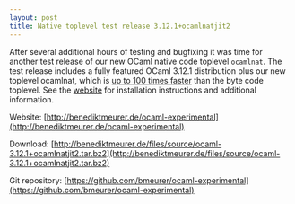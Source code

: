 ```yaml
---
layout: post
title: Native toplevel test release 3.12.1+ocamlnatjit2
---
```


After several additional hours of testing and bugfixing it was time for another test release of our new OCaml native code toplevel `ocamlnat`. The test release includes a fully featured OCaml 3.12.1 distribution plus our new toplevel ocamlnat, which is [up to 100 times faster](/2011/09/14/ocamlnat-benchmark) than the byte code toplevel. See the [website](/ocaml-experimental) for installation instructions and additional information.

Website: [http://benediktmeurer.de/ocaml-experimental](http://benediktmeurer.de/ocaml-experimental)

Download: [http://benediktmeurer.de/files/source/ocaml-3.12.1+ocamlnatjit2.tar.bz2](http://benediktmeurer.de/files/source/ocaml-3.12.1+ocamlnatjit2.tar.bz2)

Git repository: [https://github.com/bmeurer/ocaml-experimental](https://github.com/bmeurer/ocaml-experimental)
